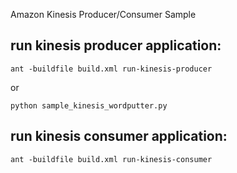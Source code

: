 Amazon Kinesis Producer/Consumer Sample

## run kinesis producer application:


```
ant -buildfile build.xml run-kinesis-producer
```

or


```
python sample_kinesis_wordputter.py
```

## run kinesis consumer application:

```
ant -buildfile build.xml run-kinesis-consumer
```
